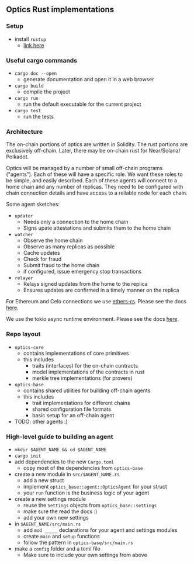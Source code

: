 ## Optics Rust implementations

### Setup

- install `rustup`
  - [link here](https://rustup.rs/)

### Useful cargo commands

- `cargo doc --open`
  - generate documentation and open it in a web browser
- `cargo build`
  - compile the project
- `cargo run`
  - run the default executable for the current project
- `cargo test`
  - run the tests

### Architecture

The on-chain portions of optics are written in Solidity. The rust portions are
exclusively off-chain. Later, there may be on-chain rust for Near/Solana/
Polkadot.

Optics will be managed by a number of small off-chain programs ("agents"). Each
of these will have a specific role. We want these roles to be simple, and
easily described. Each of these agents will connect to a home chain and any
number of replicas. They need to be configured with chain connection details
and have access to a reliable node for each chain.

Some agent sketches:

- `updater`
  - Needs only a connection to the home chain
  - Signs upate attestations and submits them to the home chain
- `watcher`
  - Observe the home chain
  - Observe as many replicas as possible
  - Cache updates
  - Check for fraud
  - Submit fraud to the home chain
  - if configured, issue emergency stop transactions
- `relayer`
  - Relays signed updates from the home to the replica
  - Ensures updates are confirmed in a timely manner on the replica

For Ethereum and Celo connections we use
[ethers-rs](https://github.com/gakonst/ethers-rs). Please see the docs
[here](https://docs.rs/ethers/0.2.0/ethers/).

We use the tokio async runtime environment. Please see the docs
[here](https://docs.rs/tokio/1.1.0/tokio/).

### Repo layout

- `optics-core`
  - contains implementations of core primitives
  - this includes
    - traits (interfaces) for the on-chain contracts
    - model implementations of the contracts in rust
    - merkle tree implementations (for provers)
- `optics-base`
  - contains shared utilities for building off-chain agents
  - this includes
    - trait implementations for different chains
    - shared configuration file formats
    - basic setup for an off-chain agent
- TODO: other agents :)

### High-level guide to building an agent

- `mkdir $AGENT_NAME && cd $AGENT_NAME`
- `cargo init`
- add dependencies to the new `Cargo.toml`
  - copy most of the dependencies from `optics-base`
- create a new module in `src/$AGENT_NAME.rs`
  - add a new struct
  - implement `optics_base::agent::OpticsAgent` for your struct
  - your `run` function is the business logic of your agent
- create a new settings module
  - reuse the `Settings` objects from `optics_base::settings`
  - make sure the read the docs :)
  - add your own new settings
- in `$AGENT_NAME/src/main.rs`
  - add `mod _____` declarations for your agent and settings modules
  - create `main` and `setup` functions
  - follow the pattern in `optics-base/src/main.rs`
- make a `config` folder and a toml file
  - Make sure to include your own settings from above
